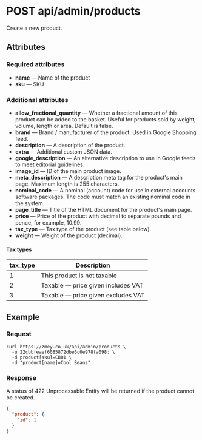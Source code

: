 # POST api/admin/products

Create a new product.

## Attributes

### Required attributes

* **name** — Name of the product
* **sku** — SKU

### Additional attributes

* **allow_fractional_quantity** — Whether a fractional amount of this product can be added to the basket. Useful for products sold by weight, volume, length or area. Default is false.
* **brand** — Brand / manufacturer of the product. Used in Google Shopping feed.
* **description** — A description of the product.
* **extra** — Additional custom JSON data.
* **google_description** — An alternative description to use in Google feeds to meet editorial guidelines.
* **image_id** — ID of the main product image.
* **meta_description** — A description meta tag for the product's main page. Maximum length is 255 characters.
* **nominal_code** — A nominal (account) code for use in external accounts software packages. The code must match an existing nominal code in the system.
* **page_title** — Title of the HTML document for the product's main page.
* **price** — Price of the product with decimal to separate pounds and pence,
for example, 10.99.
* **tax_type** — Tax type of the product (see table below).
* **weight** — Weight of the product (decimal).

#### Tax types

|tax_type|Description|
|--------|-----------|
|1       |This product is not taxable|
|2       |Taxable — price given includes VAT|
|3       |Taxable — price given excludes VAT|

## Example

### Request

```
curl https://zmey.co.uk/api/admin/products \
  -u 22cbbfeaef6085872dbe6c0e978fa098: \
  -d product[sku]=CB01 \
  -d "product[name]=Cool Beans"
```

### Response

A status of 422 Unprocessable Entity will be returned if the product cannot be
created.

```json
{
  "product": {
    "id": 1
  }
}
```
